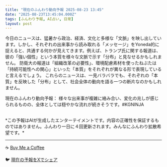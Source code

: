 ```yaml
---
title: "現在のふんわり動向予報 2025-08-23 13:45"
date: "2025-08-23T13:45:04.000Z"
tags: [ふんわり予報, AI占い, 日常]
layout: post
---
```


今日のニュースは、猛暑から政治、経済、文化と多様な「文脈」を映し出しています。しかし、それぞれの出来事から読み取れる「メッセージ」をYoneda的に捉えると、共通する何かが見えてきます。例えば、トランプ氏に関する報道は、彼の「強い個性」という本質を様々な文脈で示す「分布」と見なせるかもしれません。  防衛大の報道は「組織改革の必要性」、環境配慮素材を使ったねぶたは「持続可能性への関心」といった「本質」をそれぞれが異なる形で表現していると言えるでしょう。  これらのニュースは、一見バラバラでも、それぞれの「本質」を反映した「分布」として、社会全体の動向を語る一つの断片なのかもしれません。

現在のふんわり動向予報：
様々な出来事が複雑に絡み合い、変化の兆しが感じられるものの、全体としては穏やかな流れが続きそうです。#KGNINJA

<br>
*この予報はAIが生成したエンターテイメントです。内容の正確性を保証するものではありません。ふんわり一日に４回更新されます。みんなにふんわり拡散希望です。*

---
☕️ [Buy Me a Coffee](https://www.buymeacoffee.com/kgninja)

🐦 [現在の予報をXでシェア](https://twitter.com/intent/tweet?text=%E7%8F%BE%E5%9C%A8%E3%81%AE%E3%81%B5%E3%82%93%E3%82%8F%E3%82%8A%E4%BA%88%E5%A0%B1%3A%20%E3%80%8C%E4%BB%8A%E6%97%A5%E3%81%AE%E3%83%8B%E3%83%A5%E3%83%BC%E3%82%B9%E3%81%AF%E3%80%81%E7%8C%9B%E6%9A%91%E3%81%8B%E3%82%89%E6%94%BF%E6%B2%BB%E3%80%81%E7%B5%8C%E6%B8%88%E3%80%81%E6%96%87%E5%8C%96%E3%81%A8%E5%A4%9A%E6%A7%98%E3%81%AA%E3%80%8C%E6%96%87%E8%84%88%E3%80%8D%E3%82%92%E6%98%A0%E3%81%97%E5%87%BA%E3%81%97%E3%81%A6%E3%81%84%E3%81%BE%E3%81%99%E3%80%82%E3%80%8D%23KGNINJA%20%E7%B6%9A%E3%81%8D%E3%81%AF%E3%83%96%E3%83%AD%E3%82%B0%E3%81%A7%EF%BC%81%F0%9F%91%87&url=https%3A%2F%2Fkg-ninja.github.io%2FFunwariyoso%2F)
